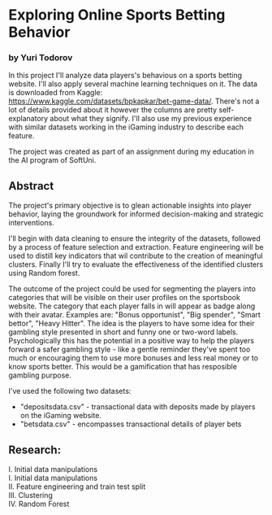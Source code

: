 # Exploring Online Sports Betting Behavior
### by Yuri Todorov

In this project I'll analyze data players's behavious on a sports betting website. I'll also apply several machine learning techniques on it.
The data is downloaded from Kaggle:
https://www.kaggle.com/datasets/bpkapkar/bet-game-data/. There's not a lot of details provided about it however the columns are pretty self-explanatory about what they signify. I'll also use my previous experience with similar datasets working in the iGaming industry to describe each feature.

The project was created as part of an assignment during my education in the AI program of SoftUni.

## Abstract

The project's primary objective is to glean actionable insights into player behavior, laying the groundwork for informed decision-making and strategic interventions.

I'll begin with data cleaning to ensure the integrity of the datasets, followed by a process of feature selection and extraction. Feature engineering will be used to distill key indicators that wil contribute to the creation of meaningful clusters. Finally I'll try to evaluate the effectiveness of the identified clusters using Random forest.

The outcome of the project could be used for segmenting the players into categories that will be visible on their user profiles on the sportsbook website. The category that each player falls in will appear as badge along with their avatar. Examples are: "Bonus opportunist", "Big spender", "Smart bettor", "Heavy Hitter". The idea is the players to have some idea for their gambling style presented in short and funny one or two-word labels. Psychologically this has the potential in a positive way to help the players forward a safer gambling style - like a gentle reminder they've spent too much or encouraging them to use more bonuses and less real money or to know sports better. This would be a gamification that has resposible gambling purpose.

I've used the following two datasets:
 - "depositsdata.csv" - transactional data with deposits made by players on the iGaming website.
 - "betsdata.csv" - encompasses transactional details of player bets

## Research: 

I. Initial data manipulations<br>
I. Initial data manipulations<br>
II. Feature engineering and train test split<br>
III. Clustering<br>
IV. Random Forest<br>
